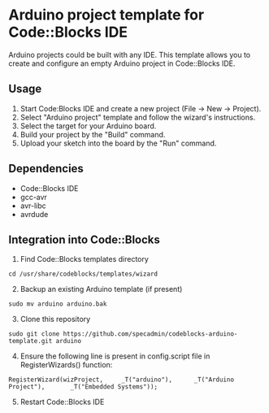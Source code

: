 # Arduino project template for Code::Blocks IDE #

Arduino projects could be built with any IDE. This template allows you to create and configure an empty Arduino project in Code::Blocks IDE.


## Usage ##

1. Start Code:Blocks IDE and create a new project (File -> New -> Project).
2. Select "Arduino project" template and follow the wizard's instructions.
3. Select the target for your Arduino board.
4. Build your project by the "Build" command.
5. Upload your sketch into the board by the "Run" command.


## Dependencies ##

* Code::Blocks IDE
* gcc-avr
* avr-libc
* avrdude


## Integration into Code::Blocks ##

1. Find Code::Blocks templates directory 
```
cd /usr/share/codeblocks/templates/wizard
```

2. Backup an existing Arduino template (if present)
```
sudo mv arduino arduino.bak
```

3. Clone this repository
```
sudo git clone https://github.com/specadmin/codeblocks-arduino-template.git arduino
```

4. Ensure the following line is present in config.script file in RegisterWizards() function:
```
RegisterWizard(wizProject,     _T("arduino"),      _T("Arduino Project"),       _T("Embedded Systems"));
```

5. Restart Code::Blocks IDE
